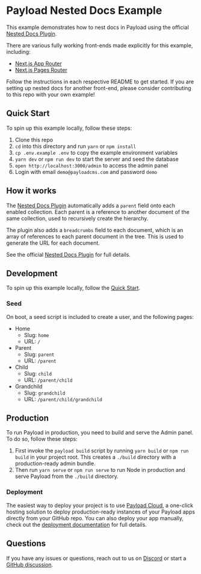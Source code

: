 # Payload Nested Docs Example

This example demonstrates how to nest docs in Payload using the official [Nested Docs Plugin](https://github.com/payloadcms/payload/tree/main/packages/plugin-nested-docs).

There are various fully working front-ends made explicitly for this example, including:

- [Next.js App Router](../next-app)
- [Next.js Pages Router](../next-pages)

Follow the instructions in each respective README to get started. If you are setting up nested docs for another front-end, please consider contributing to this repo with your own example!

## Quick Start

To spin up this example locally, follow these steps:

1. Clone this repo
2. `cd` into this directory and run `yarn` or `npm install`
3. `cp .env.example .env` to copy the example environment variables
4. `yarn dev` or `npm run dev` to start the server and seed the database
5. `open http://localhost:3000/admin` to access the admin panel
6. Login with email `demo@payloadcms.com` and password `demo`

## How it works

The [Nested Docs Plugin](https://github.com/payloadcms/payload/tree/main/packages/plugin-nested-docs) automatically adds a `parent` field onto each enabled collection. Each parent is a reference to another document of the same collection, used to recursively create the hierarchy.

The plugin also adds a `breadcrumbs` field to each document, which is an array of references to each parent document in the tree. This is used to generate the URL for each document.

See the official [Nested Docs Plugin](https://github.com/payloadcms/payload/tree/main/packages/plugin-nested-docs) for full details.

## Development

To spin up this example locally, follow the [Quick Start](#quick-start).

### Seed

On boot, a seed script is included to create a user, and the following pages:

- Home
  - Slug: `home`
  - URL: `/`
- Parent
  - Slug: `parent`
  - URL: `/parent`
- Child
  - Slug: `child`
  - URL: `/parent/child`
- Grandchild
  - Slug: `grandchild`
  - URL: `/parent/child/grandchild`

## Production

To run Payload in production, you need to build and serve the Admin panel. To do so, follow these steps:

1. First invoke the `payload build` script by running `yarn build` or `npm run build` in your project root. This creates a `./build` directory with a production-ready admin bundle.
1. Then run `yarn serve` or `npm run serve` to run Node in production and serve Payload from the `./build` directory.

### Deployment

The easiest way to deploy your project is to use [Payload Cloud](https://payloadcms.com/new/import), a one-click hosting solution to deploy production-ready instances of your Payload apps directly from your GitHub repo. You can also deploy your app manually, check out the [deployment documentation](https://payloadcms.com/docs/production/deployment) for full details.

## Questions

If you have any issues or questions, reach out to us on [Discord](https://discord.com/invite/payload) or start a [GitHub discussion](https://github.com/payloadcms/payload/discussions).
